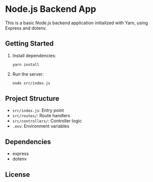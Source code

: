 # Node.js Backend App

This is a basic Node.js backend application initialized with Yarn, using Express and dotenv.

## Getting Started

1. Install dependencies:
   ```bash
   yarn install
   ```
2. Run the server:
   ```bash
   node src/index.js
   ```

## Project Structure
- `src/index.js`: Entry point
- `src/routes/`: Route handlers
- `src/controllers/`: Controller logic
- `.env`: Environment variables

## Dependencies
- express
- dotenv

## License

